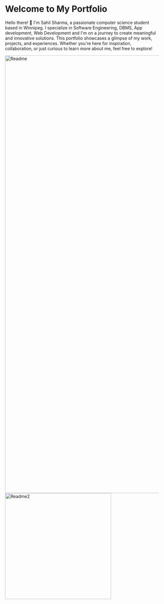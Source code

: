 # Welcome to My Portfolio

Hello there! 👋 I'm Sahil Sharma, a passionate computer science student based in Winnipeg. I specialize in Software Engineering, DBMS, App development, Web Development and I'm on a journey to create meaningful and innovative solutions. This portfolio showcases a glimpse of my work, projects, and experiences. Whether you're here for inspiration, collaboration, or just curious to learn more about me, feel free to explore!

<img width="1432" alt="Readme" src="https://github.com/Sahil-Sharma-603/Sahil-Sharma-603.github.io/assets/56178181/2cbae227-9442-45a2-a555-67715f4352fa">

<img width="347" alt="Readme2" src="https://github.com/Sahil-Sharma-603/Sahil-Sharma-603.github.io/assets/56178181/1e351a74-9369-458b-be9d-f24628357dd3">

